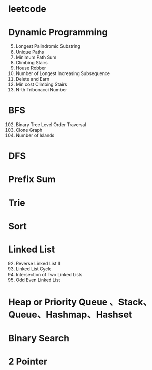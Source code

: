# leetcode

# Dynamic Programming
5. Longest Palindromic Substring  
62. Unique Paths  
64. Minimum Path Sum  
70. Climbing Stairs  
198. House Robber  
673. Number of Longest Increasing Subsequence  
740. Delete and Earn  
746. Min cost Climbing Stairs  
1137. N-th Tribonacci Number  

# BFS
102. Binary Tree Level Order Traversal  
133. Clone Graph  
200. Number of Islands  

# DFS

# Prefix Sum

# Trie

# Sort

# Linked List
92. Reverse Linked List II  
141. Linked List Cycle  
160. Intersection of Two Linked Lists  
328. Odd Even Linked List  

# Heap or Priority Queue 、Stack、Queue、Hashmap、Hashset

# Binary Search

# 2 Pointer
